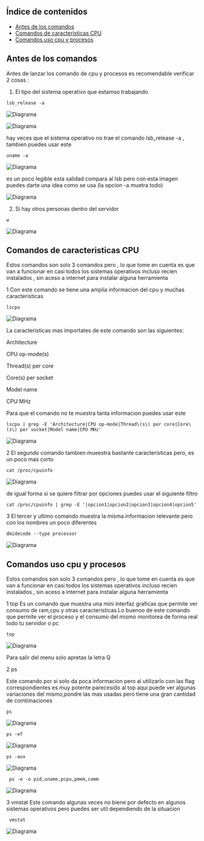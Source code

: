 ## Índice de contenidos
* [Antes de los comandos](#item1)
* [Comandos de caracteristicas CPU](#item2)
* [Comandos uso cpu y procesos](#item3)



<a name="item1"></a>
## Antes de los comandos
Antes de lanzar los comando de cpu y procesos es recomendable verificar 2 cosas :

1) El tipo del sistema operativo que estamso trabajando
```
lsb_release -a
```

![Diagrama](https://github.com/Andherson333333/Linux/blob/main/cpu-informacion-procesos/imagenes/cpu-1.JPG)

![Diagrama](https://github.com/Andherson333333/Linux/blob/main/cpu-informacion-procesos/imagenes/cpu-2.JPG)


hay veces que el sistema operativo no trae el comando lsb_release -a , tambien puedes usar este

```
uname -a
```

![Diagrama](https://github.com/Andherson333333/Linux/blob/main/cpu-informacion-procesos/imagenes/cpu-3.2.JPG)

es un poco legible esta salidad compara al lsb pero con esta imagen puedes darte una idea como se usa (la opcion -a muetra todo)

![Diagrama](https://github.com/Andherson333333/Linux/blob/main/cpu-informacion-procesos/imagenes/cpu-4.JPG)


2) Si hay otros personas dentro del servidor 

```
w
```
![Diagrama](https://github.com/Andherson333333/Linux/blob/main/cpu-informacion-procesos/imagenes/cpu5.JPG)

<a name="item2"></a>
## Comandos de caracteristicas CPU
Estos comandos son solo 3 comandos pero , lo que tome en cuenta es que van a funcionar en casi todos los sistemas operativos incluso recien instalados , sin aceso a internet para instalar alguna herramienta


1 
Con este comando se tiene una amplia informacion del cpu y muchas caracteristicas
```
lscpu
```
![Diagrama](https://github.com/Andherson333333/Linux/blob/main/cpu-informacion-procesos/imagenes/cpu5.3.JPG)

La caracteristicas mas importates de este comando son las siguientes:

Architecture

CPU op-mode(s)

Thread(s) per core

Core(s) per socket

Model name

CPU MHz

Para que el comando no te muestra tanta informacion puedes usar este
```
lscpu | grep -E 'Architecture|CPU op-mode|Thread\(s\) per core|Core\(s\) per socket|Model name|CPU MHz'
```
![Diagrama](https://github.com/Andherson333333/Linux/blob/main/cpu-informacion-procesos/imagenes/cpu5.1.JPG)


2 El segundo comando tambien mueestra bastante caracteristicas pero, es un poco mas corto

```
cat /proc/cpuinfo
```

![Diagrama](https://github.com/Andherson333333/Linux/blob/main/cpu-informacion-procesos/imagenes/cpu-6.JPG)

de igual forma si se quiere filtrar por opciones puedes usar el siguiente filtro

```
cat /proc/cpuinfo | grep -E '|opcion1|opcion2|opcion3|opcion4|opcion5'
```

3 El tercer y ultimo comando muestra la misma informacion relevante pero con los nombres un poco diferentes

```
dmidecode --type processor
```

![Diagrama](https://github.com/Andherson333333/Linux/blob/main/cpu-informacion-procesos/imagenes/cpu-7.JPG)

<a name="item3"></a>
## Comandos uso cpu y procesos
Estos comandos son solo 3 comandos pero , lo que tome en cuenta es que van a funcionar en casi todos los sistemas operativos incluso recien instalados , sin aceso a internet para instalar alguna herramienta

1 top
Es un comando que muestra una mini interfaz graficas que permite ver consumo de ram,cpu y otras caracteristicas.Lo buenoo de este comando que permite ver el proceso y el consumo del mismo monitorea de forma real todo tu servidor o pc

```
top
```

![Diagrama](https://github.com/Andherson333333/Linux/blob/main/cpu-informacion-procesos/imagenes/cpu8.JPG)

Para salir del menu solo apretas la letra Q

2 ps

Este comando por si solo da poca informacion pero al utilizarlo con las flag correspondientes es muy potente parecesido al top
aqui puede ver algunas variaciones del mismo,pondre las mas usadas pero tiene una gran cantidad de combinaciones

```
ps
```
![Diagrama](https://github.com/Andherson333333/Linux/blob/main/cpu-informacion-procesos/imagenes/cpu8.1.JPG)
```
ps -ef
```
![Diagrama](https://github.com/Andherson333333/Linux/blob/main/cpu-informacion-procesos/imagenes/cpu8.2.JPG)
```
ps -aux
```
![Diagrama](https://github.com/Andherson333333/Linux/blob/main/cpu-informacion-procesos/imagenes/cpu8.3.JPG)
```
 ps -e -o pid,uname,pcpu,pmem,comm
```
![Diagrama](https://github.com/Andherson333333/Linux/blob/main/cpu-informacion-procesos/imagenes/cpu8.4.JPG)


3 vmstat
Este comando algunas veces no biene por defecto en algunos sistemas operativos pero puedes ser util dependiendo de la situacion
```
 vmstat
```
![Diagrama](https://github.com/Andherson333333/Linux/blob/main/cpu-informacion-procesos/imagenes/cpu9.JPG)




